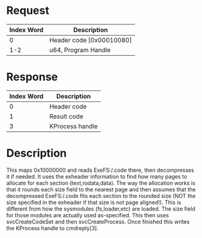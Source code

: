 # Request

| Index Word | Description                |
|------------|----------------------------|
| 0          | Header code \[0x00010080\] |
| 1-2        | u64, Program Handle        |

# Response

| Index Word | Description     |
|------------|-----------------|
| 0          | Header code     |
| 1          | Result code     |
| 3          | KProcess handle |

# Description

This maps 0x10000000 and reads ExeFS:/.code there, then decompresses it
if needed. It uses the exheader information to find how many pages to
allocate for each section (text,rodata,data). The way the allocation
works is that it rounds each size field to the nearest page and then
assumes that the decompressed ExeFS:/.code fits each section to the
rounded size (NOT the size specified in the exheader if that size is not
page aligned!). This is different from how the sysmodules
(fs,loader,etc) are loaded. The size field for those modules are
actually used as-specified. This then uses svcCreateCodeSet and then
svcCreateProcess. Once finished this writes the KProcess handle to
cmdreply\[3\].